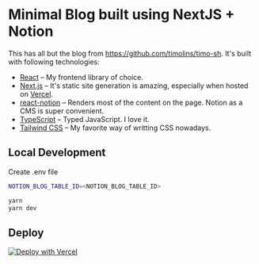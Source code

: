 # Minimal Blog built using NextJS + Notion
This has all but the blog from https://github.com/timolins/timo-sh.
It's built with following technologies:
* [React](https://reactjs.org/) – My frontend library of choice.
* [Next.js](https://nextjs.org/) – It's static site generation is amazing, especially when hosted on [Vercel](https://vercel.com).
* [react-notion](https://github.com/splitbee/react-notion) – Renders most of the content on the page. Notion as a CMS is super convenient. 
* [TypeScript](https://typescriptlang.org) – Typed JavaScript. I love it.
* [Tailwind CSS](https://tailwindcss.com/) – My favorite way of writting CSS nowadays.

## Local Development
Create .env file
```sh
NOTION_BLOG_TABLE_ID=<NOTION_BLOG_TABLE_ID>
```

```sh
yarn
yarn dev
```
## Deploy
[![Deploy with Vercel](https://vercel.com/button)](https://vercel.com/new/git/external?repository-url=https%3A%2F%2Fgithub.com%2Fgparuthi%2Fminimal-notion-blog&env=NOTION_BLOG_TABLE_ID)